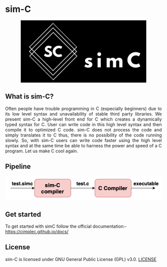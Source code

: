 # sim-C

<p align="center">
  <img src="./logo.png" height="200">
</p>

## What is sim-C?

<p align="justify">Often people have trouble programming in C (especially beginners) due to its low level syntax and unavailability of stable third party libraries. We present sim-C a high-level front end for C which creates a dynamically typed syntax for C. User can write code in this high level syntax and then compile it to optimized C code. sim-C does not process the code and simply translates it to C thus, there is no possibility of the code running slowly. So, with sim-C users can write code faster using the high level syntax and at the same time be able to harness the power and speed of a C program. Let us make C cool again.</p>

## Pipeline

<p align="center">
  <img src="./simc-pipeline.png">
</p>

## Get started

To get started with simC follow the official documentation:- https://cimplec.github.io/docs/

## License

sim-C is licensed under GNU General Public License (GPL) v3.0. [LICENSE](./LICENSE)

